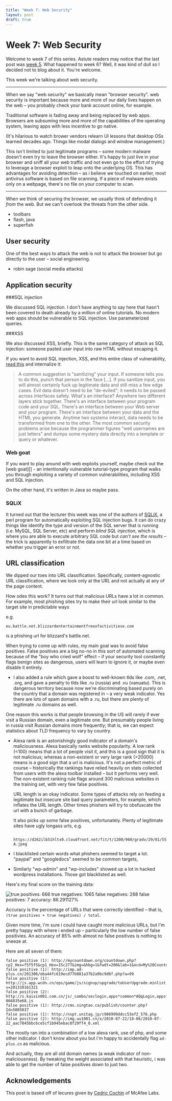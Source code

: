 ```yaml
---
title: "Week 7: Web Security"
layout: post
draft: true
---
```



Week 7: Web Security
====================

Welcome to week 7 of this series. Astute readers may notice that the last
post was [week 5][]. What happened to week 6? Well, it was kind of
dull so I decided not to blog about it. You're welcome.

This week we're talking about web security.

[week 5]: https://magical.github.io/cs373/2018/02/13/week-5

---

When we say "web security" we basically mean "browser security".
web security is important because more and more of our daily lives
happen on the web – you probably check your bank account online, for example.

Traditional software is fading away and being replaced by web apps.
Browsers are subsuming more and more of the capabilities of the operating system,
leaving apps with less incentive to go native.

(It's hilarious to watch brower vendors relearn UI lessons that desktop OSs learned decades ago.
Things like modal dialogs and window management.)

This isn't limited to just legitimate programs –
some modern malware doesn't even try to leave the browser either.
It's happy to just live in your browser and sniff all your web traffic
and not even go to the effort of trying to leverage a browser exploit to leap
onto the underlying OS.
This has advantages for avoiding detection – as i believe we touched on earlier,
most antivirus software is based on file scanning.
If a piece of malware exists only on a webpage, there's no file on your computer to scan.



---

When we think of securing the browser, we usually think of defending it *from*
the web.
But we can't overlook the threats from the other side.

- toolbars
- flash, java
- superfish




User security
----

One of the best ways to attack the web is not to attack the browser but
go directly to the user – social engineering.




- robin sage (social media attacks)


Application security
---


###SQL injection

We discussed SQL injection. I don't have anything to say here that hasn't been covered to death already by a million of online tutorials.
No modern web apps should be vulnerable to SQL injection.
Use parameterized queries.


###XSS

We also discussed XSS, briefly. This is the same category of attack as SQL injection:
someone pasted user input into raw HTML without escaping it.

If you want to avoid SQL injection, XSS, and this entire class of vulnerability,
[read this][eevee] and internalize it:

> A common suggestion is "sanitizing" your input. If someone tells you to do this, punch that person in the face [...]. If you sanitize input, you will almost certainly fuck up legitimate data and still miss a few edge cases. Evil data doesn't need to be "de-eviled"; it needs to be passed across interfaces safely.
> What's an interface? Anywhere two different layers stick together. There's an interface between your program code and your SQL. There's an interface between your Web server and your program. There's an interface between your data and the HTML you generate. Anytime two systems interact, data needs to be transformed from one to the other. The most common security problems arise because the programmer figures "well usernames are just letters" and dumps some mystery data directly into a template or query or whatever.


[eevee]: https://eevee.livejournal.com/330586.html



### Web goat

If you want to play around with web exploits yourself, maybe check out
the [web goat][] - an intentionally vulnerable tutorial-type program that walks
you through exploiting a variety of common vulnerabilities, including XSS
and SQL injection.

On the other hand, it's written in Java so maybe pass.

### SQLiX

It turned out that the lecturer this week was one of the authors of [SQLiX],
a perl program for automatically exploiting SQL injection bugs.
It can do crazy things like identify the type and version of the SQL server that
is running (i.e. MySQL, SQL Server, etc)
and perform *blind SQL injection*, which is where you are able to execute arbitrary
SQL code but *can't see the results* –
the trick is apparently to exfiltrate the data one bit at a time based on whether
you trigger an error or not.

[SQLiX]: https://www.owasp.org/index.php/Category:OWASP_SQLiX_Project


URL classification
------------------

We dipped our toes into URL classification.
Specifically, content-agnostic URL classification, where we look only at the URL and not actually at any of the page content.

How odes this work? It turns out that malicious URLs have a lot in common.
For example, most phishing sites try to make their url look similar to the target site in predictable ways

e.g.

    eu.battle.net.blizzardentertainmentfreeofactivitiese.com

is a phishing url for blizzard's battle.net.

When trying to come up with rules, my main goal was to avoid false positives.
False positives are a big no-no in this sort of automated scanning
because of the "boy who cried wolf" effect –
if your security tool constantly flags benign sites as dangerous,
users will learn to ignore it, or maybe even disable it entirely.

* I also added a rule which gave a boost to well-known tlds like .com, .net, .org, and gave a penalty to tlds like .ru (russia) and .vu (vanuatu).
This is dangerous territory because now we're discriminating based purely on the country that a domain was registered in – a very weak indicator.
Yes there are lots of spam domains with a .ru, but there are plenty of legitimate .ru domains as well.

One reason this works is that people browsing in the US will rarely if ever visit a Russian domain, even a legitimate one.
But presumably people living in russia visit Russian domains more frequently; that is, we can expect statistics about TLD frequency to vary by country.

* Alexa rank is an astonishingly good indicator of a domain's maliciousness.
Alexa basically ranks website popularity.
A low rank (<100) means that a lot of people visit it, and this is a good sign that it is not malicious;
whereas a non-existent or very large rank (>20000) means is a good sign that a url is malicious.
It's not a perfect metric of course – historically the rankings have relied heavily
on stats collected from users with the alexa toolbar installed –
but it performs very well.
The non-existent ranking rule flags around 300 malicious websites in the training set,
with very few false positives.

    URL length is an okay indicator. Some types of attacks rely on feeding a
legitimate but insecure site bad query parameters, for example, which inflates
the URL length. Other times phishers will try to obsfuscate the url with a bunch of garbage.

    It also picks up some false positives, unfortunately.
Plenty of legitimate sites have ugly longass urls,
e.g.

        https://d262ilb51hltx0.cloudfront.net/fit/t/1200/960/gradv/29/81/55/1*tbk3Xr3EK1jJv8RaN9RQ-A.jpeg

* I blacklisted certain words what phishers seemed to target a lot. "paypal" and "googledocs" seemed to be common targets,

* Similarly "wp-admin" and "wp-includes" showed up a lot in hacked wordpress installations. Those got blacklisted as well.


Here's my final score on the training data:

![true positives: 666
true negatives: 1065
false negatives: 268
false positives: 7
accuracy: 86.291127%
](score.png)

Accuracy is the percentage of URLs that were correctly identified –
that is, `(true positives + true negatives) / total`.

Given more time, i'm sure i could have caught more malicious URLs, but
I'm pretty happy with where i ended up – particularly the low number of false positivies.
An accuracy of 85% with almost no false positives is nothing to sneeze at.

Here are all seven of them:

    false positive (1): http://mycountdown.org/countdown.php?cp2_Hex=f5f5f5&cp1_Hex=15c277&img=&hbg=1&fwdt=200&lab=1&ocd=My%20Countdown&text1=happiness&text2=Tanner%20arrives%20in%20Florida&group=My%20Countdown&countdown=My%20Countdown&widget_number=3010&event_time=1402079400&timezone=America/New_York
    false positive (1): http://imp.ad-plus.cn/201306/eba44fc619ecd77b081a37b2a9bc9d6f.php?a=99
    false positive (1): http://js.app.wcdn.cn/ops/game/js/signup/upgrade/toUserUpgrade.minlist.js?v=201310161321
    false positive (2): http://s.kaixin001.com.cn/js/_combo/seclogin,apps*common*AQqLogin,apps*common*AOauthLogin-004835e68.js
    false positive (1): http://cms.singtao.ca/publish/counter.php?Id=5005037
    false positive (1): http://nspt.unitag.jp/c906999ddcc53ef2_576.php
    false positive (2): http://img.uu1001.cn/x/2010-07-22/18-06/2010-07-22_aac7845bbc6ce5cf1b945ebac8f29ff4_0.xml

The mostly ran into a combination of a low alexa rank, use of php, and some other indicator.
I don't know about you but i'm happy to accidentally flag `ad-plus.cn` as malicious.

And actually, they are all old domain names (a weak indicator of non-maliciousness).
By tweaking the weight associated with that heuristic, i was able to get the number
of false positives down to just two.


Acknowledgements
----------------

This post is based off of lecures given by
[Cedric Cochin][] of McAfee Labs.

[Cedric Cochin]: https://www.linkedin.com/in/cochin

